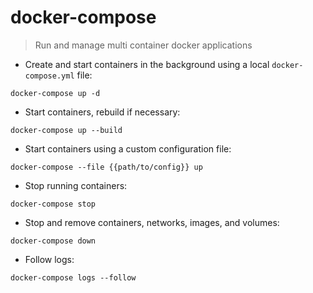 # docker-compose

> Run and manage multi container docker applications

- Create and start containers in the background using a local `docker-compose.yml` file:

`docker-compose up -d`

- Start containers, rebuild if necessary:

`docker-compose up --build`

- Start containers using a custom configuration file:

`docker-compose --file {{path/to/config}} up`

- Stop running containers:

`docker-compose stop`

- Stop and remove containers, networks, images, and volumes:

`docker-compose down`

- Follow logs:

`docker-compose logs --follow`
